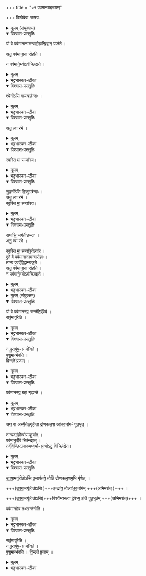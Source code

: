 +++
title = "०१ पवमानग्रहत्रयम्"

+++
विश्वेदेवा ऋषयः

<details><summary>मूलम् (संयुक्तम्)</summary>

यो वै पव॑मानानामन्वारो॒हान्वि॒द्वान्यज॒तेऽनु॒ पव॑माना॒ना रो॑हति॒ न पव॑माने॒भ्योऽव॑च्छिद्यते
</details>

<details open><summary>विश्वास-प्रस्तुतिः</summary>

यो वै पव॑मानानामन्वारो॒हान्वि॒द्वान् यज॑ते  ।   

अनु॒ पव॑माना॒ना रो॑हति ।  

न पव॑माने॒भ्योऽव॑च्छिद्यते ।  
</details>

<details><summary>मूलम्</summary>

यो वै पव॑मानानामन्वारो॒हान्वि॒द्वान् यज॑ते  ।   

अनु॒ पव॑माना॒ना रो॑हति ।  

न पव॑माने॒भ्योऽव॑च्छिद्यते ।  
</details>

<details><summary>भट्टभास्कर-टीका</summary>

1यो वै पवमानानामित्यादि ॥ पवमानाः बहिष्पवमानादयः । 'पूङ्यजोश्शानन्' । तेषामन्वारोहाः तान् । यैरन्वारुह्यन्ते अनुक्रमेण प्राप्यन्ते तेषामन्वारोहाः मन्त्राः । तान् विद्वान्यजमानः पवमानानन्वारोहति । न पवमानेभ्योवच्छिद्यते ।
</details>

<details open><summary>विश्वास-प्रस्तुतिः</summary>

श्ये॒नो॑ऽसि गाय॒त्रछ॑न्दाः ।  
</details>

<details><summary>मूलम्</summary>

श्ये॒नो॑ऽसि गाय॒त्रछ॑न्दाः ।  
</details>

<details><summary>भट्टभास्कर-टीका</summary>

के पुनरन्वारोहा इत्यत आह - श्येनोसीति । तत्र बहिष्पवमाने पञ्चम्यां स्तोत्रियायां प्रस्तुतायां वाचयति । श्येनः पक्षिविशेषः । स शयनीयः शीघ्रगतिः । स एव त्वमसि । गायत्रछन्दाः गायत्रछन्दस्कः । गायत्र्येव गायत्रम्, 'छन्दसः प्रत्ययविधाने नपुंसके स्वार्थ उपसंख्यानम्' इत्यण् ।
</details>

<details open><summary>विश्वास-प्रस्तुतिः</summary>

अनु॒ त्वा र॑भे ।  
</details>

<details><summary>मूलम्</summary>

अनु॒ त्वा र॑भे ।  
</details>

<details><summary>भट्टभास्कर-टीका</summary>

तं त्वामहमन्वारभे अनुक्रमेण रोहामि ।
</details>

<details open><summary>विश्वास-प्रस्तुतिः</summary>

स्व॒स्ति मा॒ सम्पा॑रय।  
</details>

<details><summary>मूलम्</summary>

स्व॒स्ति मा॒ सम्पा॑रय।  
</details>

<details><summary>भट्टभास्कर-टीका</summary>

किंच - मा स्वस्ति अविघ्नेन संपारय समाप्तकर्माणं कुरु । पार तीर कर्मसमाप्तौ ॥
</details>

<details open><summary>विश्वास-प्रस्तुतिः</summary>

सु॒प॒र्णो॑ऽसि  त्रि॒ष्टुप्छ॑न्दाः ।  
अनु॒ त्वा र॑भे ।  
स्व॒स्ति मा॒ सम्पा॑रय।   
</details>

<details><summary>मूलम्</summary>

सु॒प॒र्णो॑ऽसि  त्रि॒ष्टुप्छ॑न्दाः ।  
अनु॒ त्वा र॑भे ।  
स्व॒स्ति मा॒ सम्पा॑रय।   
</details>

<details><summary>भट्टभास्कर-टीका</summary>

2अथ माध्यन्दिने पवमाने अष्टम्यां स्तोत्रियायां प्रस्तुतायां वाचयति - सुपर्णोसीति ॥ सुपर्णः श्येनः वृद्धतरः शोभनपतनः । स एव त्वमसि । त्रिष्टुप्छन्दाः । गतमन्यत् ॥
</details>

<details open><summary>विश्वास-प्रस्तुतिः</summary>

सघा॑सि॒ जग॑तीछन्दाः ।  
अनु॒ त्वा र॑भे ।  

स्व॒स्ति मा॒ सम्पा॑र॒येत्या॑ह ।  
ए॒ते वै पव॑मानानामन्वारो॒हाः ।  
तान्य ए॒वव्ँवि॒द्वान्यज॒ते ।  
अनु॒ पव॑माना॒ना रो॑हति ।  
न पव॑माने॒भ्योऽव॑च्छिद्यते ।   
</details>

<details><summary>मूलम्</summary>

सघा॑सि॒ जग॑तीछन्दाः ।  
अनु॒ त्वा र॑भे ।  

स्व॒स्ति मा॒ सम्पा॑र॒येत्या॑ह ।  
ए॒ते वै पव॑मानानामन्वारो॒हाः ।  
तान्य ए॒वव्ँवि॒द्वान्यज॒ते ।  
अनु॒ पव॑माना॒ना रो॑हति ।  
न पव॑माने॒भ्योऽव॑च्छिद्यते ।   
</details>

<details><summary>भट्टभास्कर-टीका</summary>

3अथार्भवे पवमाने नवम्यां प्रस्तुतायां वाचयति - सघाऽसीति ॥ गृध्रो वा भासो वा सुपर्णादपि वृद्धतरः । स एव त्वमसि । जगतीछन्दाः । समानमन्यत् । इत्याहेति । निगदव्याख्यातम् ॥
</details>

<details><summary>मूलम् (संयुक्तम्)</summary>

यो वै पव॑मानस्य॒ सन्त॑ति॒व्ँवेद॒ सर्व॒मायु॑रेति॒ न पु॒रायु॑ष॒ᳶ प्र मी॑यते पशु॒मान्भ॑वति वि॒न्दते॑ प्र॒जाम्पव॑मानस्य॒ ग्रहा॑ गृह्य॒न्तेऽथ॒ वा अ॑स्यै॒तेऽगृ॑हीता द्रोणकल॒श आ॑धव॒नीयᳶ॑ पूत॒भृत्तान्यदगृ॑हीत्वोपाकु॒र्यात्पव॑मान॒व्ँवि [2]  
छि॒न्द्या॒त्तव्ँवि॒च्छिद्य॑मानमध्व॒र्योᳶ प्रा॒णोऽनु॒ विच्छि॑द्येतोपया॒मगृ॑हीतोऽसि प्र॒जाप॑तये॒ त्वेति॑ द्रोणकल॒शम॒भि मृ॑शे॒दिन्द्रा॑य॒ त्वेत्या॑धव॒नीय॒व्ँविश्वे॑भ्यस्त्वा दे॒वेभ्य॒ इति॑ पूत॒भृत॒म्पव॑मानमे॒व तथ्सन्त॑नोति॒ सर्व॒मायु॑रेति॒ न पु॒रायु॑ष॒ᳶ प्र मी॑यते पशु॒मान्भ॑वति वि॒न्दते॑ प्र॒जाम् ॥ [3]  
</details>

<details open><summary>विश्वास-प्रस्तुतिः</summary>

यो वै पव॑मानस्य॒ सन्त॑ति॒व्ँवेद॑ ।  
सर्व॒मायु॑रेति ।  
</details>

<details><summary>मूलम्</summary>

यो वै पव॑मानस्य॒ सन्त॑ति॒व्ँवेद॑ ।  
सर्व॒मायु॑रेति ।  
</details>

<details><summary>भट्टभास्कर-टीका</summary>

4-6यो वै पवानस्येत्यादि ॥ सन्तानः सन्ततिः अविच्छेदः । 'तादौ च' इति गतेः प्रकृतिस्वरत्वम् ।
</details>

<details open><summary>विश्वास-प्रस्तुतिः</summary>

न पु॒रायु॑ष॒ᳶ प्र मी॑यते ।  
प॒शु॒मान्भ॑वति  ।  
वि॒न्दते॑ प्र॒जाम् ।  
</details>

<details><summary>मूलम्</summary>

न पु॒रायु॑ष॒ᳶ प्र मी॑यते ।  
प॒शु॒मान्भ॑वति  ।  
वि॒न्दते॑ प्र॒जाम् ।  
</details>

<details><summary>भट्टभास्कर-टीका</summary>

आयुषः शतर्संवत्सरप्रमाणात् पुरा प्राक् मध्ये न प्रमीयते न म्रियते, पशुमान् भवति बहुपशुर्भवति । 'ह्रस्वनुङ्भ्यां मतुप्' इति मतुप उदात्तत्वम् ।
</details>

<details open><summary>विश्वास-प्रस्तुतिः</summary>

पव॑मानस्य॒ ग्रहा॑ गृह्यन्ते ।
</details>

<details><summary>मूलम्</summary>

पव॑मानस्य॒ ग्रहा॑ गृह्यन्ते ।
</details>

<details><summary>भट्टभास्कर-टीका</summary>

का पुनस्सन्ततिरित्याह - पवमानस्य ग्रहाः द्रोणकलशादयः । ते पवमानोपाकरणात्प्राक् ये गृह्यन्ते सा पवमानस्य सन्ततिः ।
</details>

<details open><summary>विश्वास-प्रस्तुतिः</summary>

अथ॒ वा अ॑स्यै॒तेऽगृ॑हीता द्रोणकल॒श आ॑धव॒नीयᳶ॑ पूत॒भृत् ।  

तान्यदगृ॑हीत्वोपाकु॒र्यात् ।  
पव॑मान॒व्ँवि च्छि॑न्द्यात्   ।  
तव्ँवि॒च्छिद्य॑मानमध्व॒र्योᳶ प्रा॒णोऽनु॒ विच्छि॑द्येत।  
</details>

<details><summary>मूलम्</summary>

अथ॒ वा अ॑स्यै॒तेऽगृ॑हीता द्रोणकल॒श आ॑धव॒नीयᳶ॑ पूत॒भृत् ।  

तान्यदगृ॑हीत्वोपाकु॒र्यात् ।  
पव॑मान॒व्ँवि च्छि॑न्द्यात्   ।  
तव्ँवि॒च्छिद्य॑मानमध्व॒र्योᳶ प्रा॒णोऽनु॒ विच्छि॑द्येत।  
</details>

<details><summary>भट्टभास्कर-टीका</summary>

तर्हि कस्य ते गृह्यन्तामित्यत आह - अथेति । एते खलु पवमानस्य ग्रहास्स्युः अस्य पवमानस्य सम्बन्धितया गृहीता एव ग्रहा भवन्ति । के पुनस्ते इत्यत आह - द्रोणकलश इत्यादि । तर्हि ते मा ग्राहिषतेत्यत आह - तान्यदित्यादि । यद्येवं का गतिः, यदि गृह्यन्ते पवमानग्रहास्स्युः, यदि न गृह्यन्ते पवमानो विच्छिद्येत । नहि भवन्ति गृह्यन्ते न गृह्यन्ते चेति ।
</details>

<details open><summary>विश्वास-प्रस्तुतिः</summary>

उ॒प॒या॒मगृ॑हीतोऽसि  प्र॒जाप॑तये॒ त्वेति॑ द्रोणकल॒शम॒भि मृ॑शेत् ।

+++(उ॒प॒या॒मगृ॑हीतोऽसि )+++इन्द्रा॑य॒ त्वेत्या॑ध॒व॒नीय॑म्
 +++(अभिमशेत् )+++ ।  

+++(उ॒प॒या॒मगृ॑हीतोऽसि)+++विश्वे॑भ्यस्त्वा दे॒वेभ्य॒ इति॑ पूत॒भृत॑म् +++(अभिमशेत्)+++ ।  

पव॑मानमे॒व तथ्सन्त॑नोति ।   
</details>

<details><summary>मूलम्</summary>

उ॒प॒या॒मगृ॑हीतोऽसि  प्र॒जाप॑तये॒ त्वेति॑ द्रोणकल॒शम॒भि मृ॑शेत् ।

+++(उ॒प॒या॒मगृ॑हीतोऽसि )+++इन्द्रा॑य॒ त्वेत्या॑ध॒व॒नीय॑म्
 +++(अभिमशेत् )+++ ।  

+++(उ॒प॒या॒मगृ॑हीतोऽसि)+++विश्वे॑भ्यस्त्वा दे॒वेभ्य॒ इति॑ पूत॒भृत॑म् +++(अभिमशेत्)+++ ।  

पव॑मानमे॒व तथ्सन्त॑नोति ।   
</details>

<details><summary>भट्टभास्कर-टीका</summary>

तत्राह - उपयामगृहीतोसि प्रजापतये त्वेत्यादि । इयं वा उपयामः तयैव गृहीतस्त्वमसीति व्याख्यातम् । तं त्वां प्रजापतये प्रजापत्यर्थं अभिमृशामीति शेषः । अनेन मन्त्रेण द्रोणकलशमभिमृशेत् उपयामगृहीतोसीति त्रयाणामनुषङ्गः । उपयामगृहीतोसीन्द्राय त्वेत्याधवनीयमभिमृशेत् । उपयामगृहीतोसि विश्वेभ्यस्त्वा देवेभ्य इति पूतभृतमभिमृशेत् । सर्वे पुरस्तादुपयामाः । एतेनाभिमर्शनेन ग्रहपर्यायेण ते गृहीता भवन्ति । तेन पवमानं सन्तनोति ।
</details>

<details open><summary>विश्वास-प्रस्तुतिः</summary>

सर्व॒मायु॑रेति ।  
न पु॒रायु॑ष॒ᳶ प्र मी॑यते ।  
प॒शु॒मान्भ॑वति ।
वि॒न्दते॑ प्र॒जाम् ॥   
</details>

<details><summary>मूलम्</summary>

सर्व॒मायु॑रेति ।  
न पु॒रायु॑ष॒ᳶ प्र मी॑यते ।  
प॒शु॒मान्भ॑वति ।
वि॒न्दते॑ प्र॒जाम् ॥   
</details>

<details><summary>भट्टभास्कर-टीका</summary>

सर्वमायुरेतीत्यादि । गतम् ॥

इति तृतीये द्वितीये प्रथमोनुवाकः ॥
</details>
